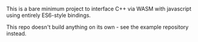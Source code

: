 This is a bare minimum project to interface C++ via WASM with javascript using entirely ES6-style bindings.

This repo doesn't build anything on its own - see the example repository instead.